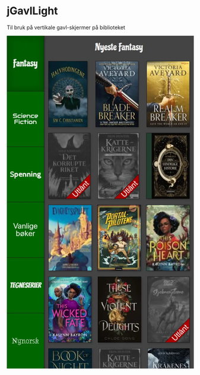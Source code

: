 # jGavlLight

Til bruk på vertikale gavl-skjermer på biblioteket

![Screenshot](https://github.com/Ornendil/jGavlLight/blob/master/img/screenshot.webp)